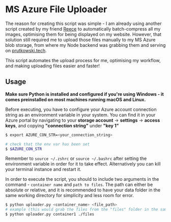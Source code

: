 # MS Azure File Uploader 

The reason for creating this script was simple - I am already using another script created by my friend [Reece](https://github.com/Reeceeboii/Batch-Compression) 
to automatically batch-compress all my images, optimising them for being displayed on my website. However, that solution still required me to upload those files
manually to my MS Azure blob storage, from where my Node backend was grabbing them and serving on [prutkowski.tech](https://prutkowski.tech).

This script automates the upload process for me, optimising my workflow, and making uploading files easier and faster!

## Usage

**Make sure Python is installed and configured if you're using Windows - it comes preinstalled on most machines running macOS and Linux.**

Before executing, you have to configure your Azure account connection string as an environment variable in your system.
You can find it in your Azure portal by navigating to your **storage account** -> **settings** -> **access keys**, and copying **"connection string"** under **"key 1"**

```bash
$ export AZURE_CON_STR=<your_connection_string>

# check that the env var has been set
$ $AZURE_CON_STR
```
Remember to `source ~/.zshrc` or `source ~/.bashrc` after setting the environment variable in order for it to take effect. Alternatively you can kill your terminal instance and restart it. 

In order to execute the script, you should to include two arguments in the command - `container name` and `path to files`.
The path can either be absolute or relative, and it is recommended to have your data folder in the same working directory for simplicity and less room for error.

```bash
$ python uploader.py <container_name> <file_path>
# example (this would grab the files from the "files" folder in the same working directory):
$ python uploader.py container1 ./files
```


